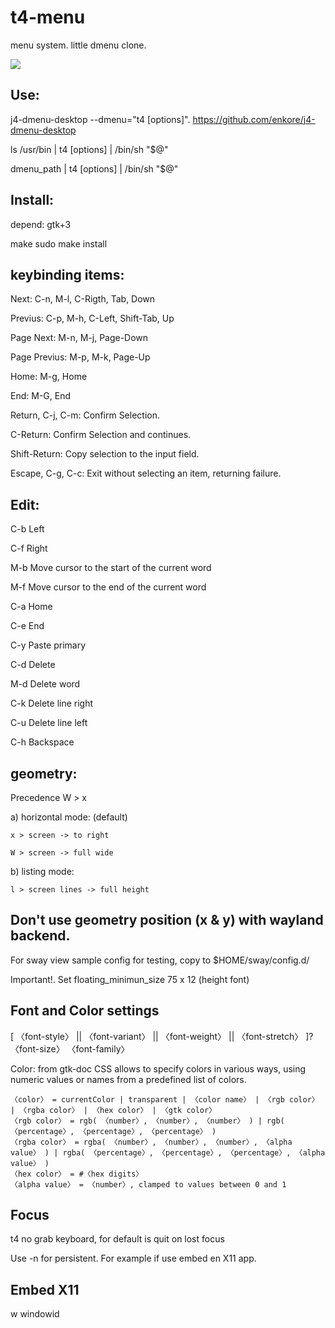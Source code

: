 # t4-menu
menu system. little dmenu clone.

![](<https://imgur.com/29FEPA>)

## Use:
  j4-dmenu-desktop --dmenu="t4 [options]". https://github.com/enkore/j4-dmenu-desktop
  
  ls /usr/bin | t4 [options] | /bin/sh "$@"
  
  dmenu_path | t4 [options] | /bin/sh "$@"

## Install:
depend: gtk+3

make
sudo make install

## keybinding items:
  Next: C-n, M-l, C-Rigth, Tab, Down
  
  Previus: C-p, M-h, C-Left, Shift-Tab, Up
  
  Page Next: M-n, M-j, Page-Down
  
  Page Previus: M-p, M-k, Page-Up
  
  Home: M-g, Home
  
  End: M-G, End

  Return, C-j, C-m: Confirm Selection.
  
  C-Return: Confirm Selection and continues.
  
  Shift-Return: Copy selection to the input field.
  
  Escape, C-g, C-c: Exit without selecting an item, returning failure.
##  Edit:
  C-b Left
  
  C-f Right
  
  M-b Move cursor to the start of the current word
  
  M-f Move cursor to the end of the current word
  
  C-a Home
  
  C-e End
  
  C-y Paste primary
  
  C-d Delete
  
  M-d Delete word
  
  C-k Delete line right
  
  C-u Delete line left
  
  C-h Backspace

## geometry:
  Precedence W > x

  a) horizontal mode: (default)
  
    x > screen -> to right
  
    W > screen -> full wide

  b) listing mode:
    
    l > screen lines -> full height

## Don't use geometry position (x & y) with wayland backend.
  For sway view sample config for testing, copy to $HOME/sway/config.d/
  
  Important!. Set floating_minimun_size  75 x 12 (height font)

## Font and Color settings
  [ 〈font-style〉 || 〈font-variant〉 || 〈font-weight〉 || 〈font-stretch〉 ]? 〈font-size〉 〈font-family〉

  Color:
    from gtk-doc
    CSS allows to specify colors in various ways, using numeric values or names from a predefined list of colors.

    〈color〉 = currentColor | transparent | 〈color name〉 | 〈rgb color〉 | 〈rgba color〉 | 〈hex color〉 | 〈gtk color〉
    〈rgb color〉 = rgb( 〈number〉, 〈number〉, 〈number〉 ) | rgb( 〈percentage〉, 〈percentage〉, 〈percentage〉 )
    〈rgba color〉 = rgba( 〈number〉, 〈number〉, 〈number〉, 〈alpha value〉 ) | rgba( 〈percentage〉, 〈percentage〉, 〈percentage〉, 〈alpha value〉 )
    〈hex color〉 = #〈hex digits〉
    〈alpha value〉 = 〈number〉, clamped to values between 0 and 1

## Focus
  t4 no grab keyboard, for default is quit on lost focus
  
  Use -n for persistent. For example if use embed en X11 app.

## Embed X11
  w  windowid
